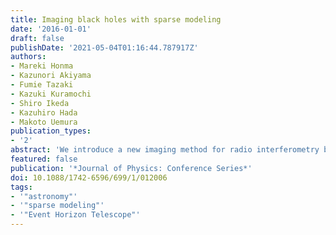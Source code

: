 ```yaml
---
title: Imaging black holes with sparse modeling
date: '2016-01-01'
draft: false
publishDate: '2021-05-04T01:16:44.787917Z'
authors:
- Mareki Honma
- Kazunori Akiyama
- Fumie Tazaki
- Kazuki Kuramochi
- Shiro Ikeda
- Kazuhiro Hada
- Makoto Uemura
publication_types:
- '2'
abstract: 'We introduce a new imaging method for radio interferometry based on sparse- modeling. The direct observables in radio interferometry are visibilities, which are Fourier transformation of an astronomical image on the sky-plane, and incomplete sampling of visibilities in the spatial frequency domain results in an under-determined problem, which has been usually solved with 0 filling to un-sampled grids. In this paper we propose to directly solve this under-determined problem using sparse modeling without 0 filling, which realizes super resolution, i.e., resolution higher than the standard refraction limit. We show simulation results of sparse modeling for the Event Horizon Telescope (EHT) observations of super-massive black holes and demonstrate that our approach has significant merit in observations of black hole shadows expected to be realized in near future. We also present some results with the method applied to real data, and also discuss more advanced techniques for practical observations such as imaging with closure phase as well as treating the effect of interstellar scattering effect.'
featured: false
publication: '*Journal of Physics: Conference Series*'
doi: 10.1088/1742-6596/699/1/012006
tags:
- '"astronomy"'
- '"sparse modeling"'
- '"Event Horizon Telescope"'
---
```

